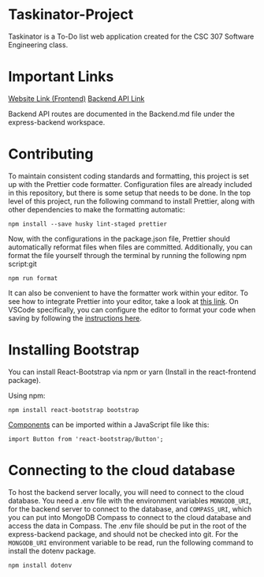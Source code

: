 # Taskinator-Project

Taskinator is a To-Do list web application created for the CSC 307 Software Engineering class.

# Important Links

[Website Link (Frontend)](https://lively-sand-0ad511b1e.4.azurestaticapps.net)
[Backend API Link](https://taskinator-api.azurewebsites.net)

Backend API routes are documented in the Backend.md file under the express-backend workspace.

# Contributing

To maintain consistent coding standards and formatting, this project is set up with the
Prettier code formatter. Configuration files are already included in this repository, but there
is some setup that needs to be done. In the top level of this project, run the following command
to install Prettier, along with other dependencies to make the formatting automatic:

`npm install --save husky lint-staged prettier`

Now, with the configurations in the package.json file, Prettier should automatically reformat files
when files are committed. Additionally, you can format the file yourself through the terminal by
running the following npm script:git

`npm run format`

It can also be convenient to have the formatter work within your editor. To see how to integrate
Prettier into your editor, take a look at [this link](https://prettier.io/docs/en/editors.html).
On VSCode specifically, you can configure the editor to format your code when saving by following
the [instructions here](https://blog.yogeshchavan.dev/automatically-format-code-on-file-save-in-visual-studio-code-using-prettier).

# Installing Bootstrap

You can install React-Bootstrap via npm or yarn (Install in the react-frontend package).

Using npm:

`npm install react-bootstrap bootstrap`

[Components](https://react-bootstrap.netlify.app/docs/components/accordion) can be imported within a JavaScript file like this:

`import Button from 'react-bootstrap/Button';`

# Connecting to the cloud database

To host the backend server locally, you will need to connect to the cloud database. You need a .env file with the environment variables `MONGODB_URI`, for the backend server to connect to the database, and `COMPASS_URI`, which you can put into MongoDB Compass to connect to the cloud database and access the data in Compass. The .env file should be put in the root of the express-backend package, and should not be checked into git. For the `MONGODB_URI` environment variable to be read, run the following command to install the dotenv package.

`npm install dotenv`
